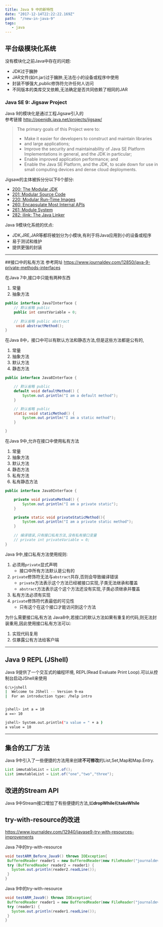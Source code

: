 ```yaml
---
title: Java 9 中的新特性
date: "2017-12-14T22:22:22.169Z"
path:  "/new-in-java-9"
tags:
   - java
---
```


## 平台级模块化系统
没有模块化之前Java中存在的问题:
- JDK过于臃肿
- JAR文件(如rt.jar)过于臃肿,无法在小的设备或程序中使用
- 封装不够强大,public修饰符允许任何人访问
- 不同版本的类库交叉依赖,无法确定是否共同依赖了相同的JAR

### Java SE 9: Jigsaw Project
Java 9的模块化是通过工程Jigsaw引入的  
参考链接 <http://openjdk.java.net/projects/jigsaw/>
>The primary goals of this Project were to:
> - Make it easier for developers to construct and maintain libraries
> - and large applications;
> - Improve the security and maintainability of Java SE Platform Implementations in general, and the JDK in particular;
> - Enable improved application performance; and
> - Enable the Java SE Platform, and the JDK, to scale down for use in small computing devices and dense cloud deployments.

Jigsaw的主体被拆分分以下6个部分:
- [200: The Modular JDK](http://openjdk.java.net/jeps/200)
- [201: Modular Source Code](http://openjdk.java.net/jeps/201)
- [220: Modular Run-Time Images](http://openjdk.java.net/jeps/220)
- [260: Encapsulate Most Internal APIs](http://openjdk.java.net/jeps/260)
- [261: Module System](http://openjdk.java.net/jeps/261)
- [282: jlink: The Java Linker](http://openjdk.java.net/jeps/282)
  
Java 9模块化系统的优点:
- JDK,JRE,JAR等都将被划分为小模块,有利于将Java应用到小的设备或程序
- 易于测试和维护
- 提供更强的封装

***

##接口中的私有方法
参考网址
<https://www.journaldev.com/12850/java-9-private-methods-interfaces>

在Java 7中,接口中只能有两种东西
1. 常量
2. 抽象方法

```java
public interface Java7Interface {
    // 默认省略 public 
    public int constVariable = 0;
    
    // 默认省略 public abstract
     void abstractMethod();
}
```

在Java 8中，接口中可以有默认方法和静态方法,但是这些方法都是公有的,
1. 常量
2. 抽象方法
3. 默认方法
4. 静态方法

```java
public interface Java8Interface {

    // 默认省略 public
    default void defaultMethod() {
        System.out.println("I am a default method");
    }

    // 默认省略 public
    static void staticMethod() {
        System.out.println("I am a static method");
    }

}
```
在Java 9中,允许在接口中使用私有方法
1. 常量
2. 抽象方法
3. 默认方法
4. 静态方法
5. 私有方法
6. 私有静态方法

```java
public interface Java9Interface {

    private void privateMethod() {
        System.out.println("I am a private static");
    }

    private static void privateStaticMethod(){
        System.out.println("I am a private static method");
    }
    
    // 编译错误,只有接口私有方法,没有私有接口变量
    // private int privateVariable = 0; 
}
```

Java 9中,接口私有方法使用规则:
1. 必须用`private`显式声明
   - 接口中所有方法默认是公有的
2. `private`修饰符无法与`abstract`共存,否则会导致编译错误
   - `private`方法表示这个方法已经被接口实现,子类无法继承和覆盖
   - `abstract`方法表示这个这个方法还没有实现,子类必须继承并覆盖
3. 私有方法必须有实现
4. `private`修饰符代表最低的可见性
   - 只有这个在这个接口才能访问到这个方法

为什么需要接口私有方法
Java8中,若接口的默认方法如果有重复的代码,则无法封装重用,因此使用接口私有方法可以:
1. 实现代码复用
2. 仅暴露公有方法给客户端

***

## Java 9 REPL (JShell)
Java 9提供了一个交互式的编程环境, REPL(Read Evaluate Print Loop).可以从控制台启动JShell来使用
```bash
G:\>jshell
|  Welcome to JShell -- Version 9-ea
|  For an introduction type: /help intro


jshell> int a = 10
a ==> 10

jshell> System.out.println("a value = " + a )
a value = 10
```
***

## 集合的工厂方法
Java 9中引入了一些便捷的方法用来创建**不可修改**的List,Set,Map和Map.Entry.
```java
List immutableList = List.of();
List immutableList = List.of("one","two","three");

```

## 改进的Stream API
Java 9中Stream接口增加了有些便捷的方法,如**dropWhile**和**takeWhile**

## try-with-resource的改进
<https://www.journaldev.com/12940/javase9-try-with-resources-improvements>

Java 7中的try-with-resource
```java
void testARM_Before_Java9() throws IOException{
 BufferedReader reader1 = new BufferedReader(new FileReader("journaldev.txt"));
 try (BufferedReader reader2 = reader1) {
   System.out.println(reader2.readLine());
 }
}
```
Java 9中的try-with-resource
```java
void testARM_Java9() throws IOException{
 BufferedReader reader1 = new BufferedReader(new FileReader("journaldev.txt"));
 try (reader1) {
   System.out.println(reader1.readLine());
 }
}
```